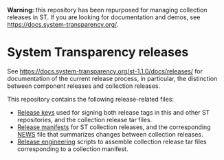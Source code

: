 **Warning:** this repository has been repurposed for managing
collection releases in ST. If you are looking for documentation and
demos, see https://docs.system-transparency.org/.

# System Transparency releases

See https://docs.system-transparency.org/st-1.1.0/docs/releases/ for
documentation of the current release process, in particular,
the distinction between component releases and collection releases.

This repository contains the following release-related files:

* [Release keys](./keys) used for signing both release tags in this
  and other ST repositories, and the collection release tar files.
* [Release manifests](./collection-releases) for ST collection
  releases, and the corresponding [NEWS](./collection-releases/NEWS)
  file that summarizes changes between collection releases.
* [Release engineering](./releng) scripts to assemble collection
  release tar files corresponding to a collection manifest.
